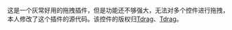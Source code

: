 这是一个灰常好用的拖拽插件，但是功能还不够强大，无法对多个控件进行拖拽，本人修改了这个插件的源代码。该控件的版权归[Tdrag](tezml@tezml.com)、[Tdrag](http://www.jq22.com/jquery-info8362)。
